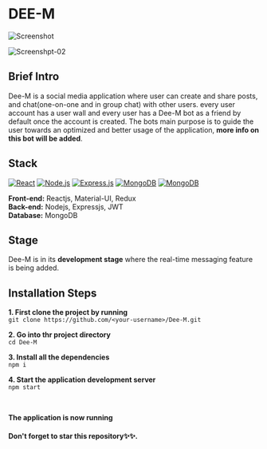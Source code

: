 # DEE-M

![Screenshot](https://firebasestorage.googleapis.com/v0/b/exclusiveideas-c9470.appspot.com/o/gitHub_pictures%2FDee-M%2FScreenshot%20from%202022-09-13%2005-15-43.png?alt=media&token=8c9fbff1-6bf1-4b41-9776-4bafd81590cc) 


![Screenshpt-02](https://firebasestorage.googleapis.com/v0/b/exclusiveideas-c9470.appspot.com/o/gitHub_pictures%2FDee-M%2Fdee-m_register.png?alt=media&token=3f885363-881b-49fe-ab16-cb3486fa10f4)

## Brief Intro
Dee-M is a social media application where user can create and share posts, and chat(one-on-one and in group chat) with other users. every user account has a user wall and every user has a Dee-M bot as a friend by default once the account is created. The bots main purpose is to guide the user towards an optimized and better usage of the application, **more info on this bot will be added**.

## Stack
[![React](https://img.shields.io/badge/React-20232A?style=for-the-badge&logo=react&logoColor=61DAFB)](https://github.com/Exclusiveideas)
[![Node.js](https://img.shields.io/badge/Node.js-339933?style=for-the-badge&logo=nodedotjs&logoColor=white)](https://github.com/Exclusiveideas)
[![Express.js](https://img.shields.io/badge/Express.js-000000?style=for-the-badge&logo=express&logoColor=white)](https://github.com/Exclusiveideas)
[![MongoDB](https://img.shields.io/badge/MongoDB-4EA94B?style=for-the-badge&logo=mongodb&logoColor=white)](https://github.com/Exclusiveideas)
[![MongoDB](https://img.shields.io/badge/Stripe-626CD9?style=for-the-badge&logo=Stripe&logoColor=white)](https://github.com/Exclusiveideas) <br />

**Front-end:** Reactjs, Material-UI, Redux <br />
**Back-end:** Nodejs, Expressjs, JWT <br />
**Database:** MongoDB<br />

## Stage
Dee-M is in its **development stage** where the real-time messaging feature is being added.

## Installation Steps 
**1. First clone the project by running** <br />
   ``` git clone https://github.com/<your-username>/Dee-M.git ```
<br />

**2. Go into thr project directory**  <br />
   ``` cd Dee-M ``` 
   <br />
   
**3. Install all the dependencies** <br />
    ``` npm i ``` 
    <br />
    
**4. Start the application development server**<br />
    ``` npm start ```

<br /> 


**The application is now running**
<br />

#### Don't forget to star this repository✨✨.